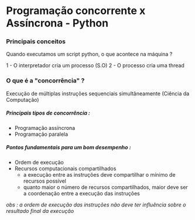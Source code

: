# Programação concorrente x Assíncrona - Python

### Principais conceitos

Quando executamos um script python, o que acontece na máquina ?

1 - O interpretador cria um processo (S.O)
2 - O processo cria uma thread

### O que é a "concorrência" ?

Execução de múltiplas instruções sequenciais simultâneamente (Ciência da Computação)

##### Principais tipos de concorrência :

- Programação assíncrona
- Programação paralela

##### Pontos fundamentais para um bom desempenho :

- Ordem de execução
- Recursos computacionais compartilhados
  - a execução entre as instruções deve compartilhar o mínimo de recursos possível
  - quanto maior o número de recursos compartilhados, maior deve ser a coordenação entre a execução das instruções

_obs : a ordem de execução das instruções não deve ter influência sobre o resultado final da execução_
